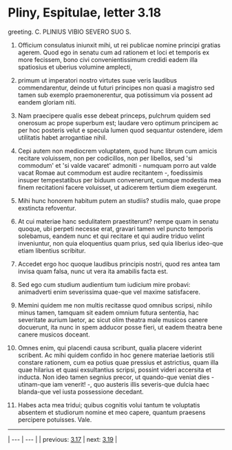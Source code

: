 # Pliny, Espitulae, letter 3.18

greeting. C. PLINIUS VIBIO SEVERO SUO S.



1. Officium consulatus iniunxit mihi, ut rei publicae nomine principi gratias agerem. Quod ego in senatu cum ad rationem et loci et temporis ex more fecissem, bono civi convenientissimum credidi eadem illa spatiosius et uberius volumine amplecti,



2. primum ut imperatori nostro virtutes suae veris laudibus commendarentur, deinde ut futuri principes non quasi a magistro sed tamen sub exemplo praemonerentur, qua potissimum via possent ad eandem gloriam niti.



3. Nam praecipere qualis esse debeat princeps, pulchrum quidem sed onerosum ac prope superbum est; laudare vero optimum principem ac per hoc posteris velut e specula lumen quod sequantur ostendere, idem utilitatis habet arrogantiae nihil.



4. Cepi autem non mediocrem voluptatem, quod hunc librum cum amicis recitare voluissem, non per codicillos, non per libellos, sed 'si commodum' et 'si valde vacaret' admoniti - numquam porro aut valde vacat Romae aut commodum est audire recitantem -, foedissimis insuper tempestatibus per biduum convenerunt, cumque modestia mea finem recitationi facere voluisset, ut adicerem tertium diem exegerunt.



5. Mihi hunc honorem habitum putem an studiis? studiis malo, quae prope exstincta refoventur.



6. At cui materiae hanc sedulitatem praestiterunt? nempe quam in senatu quoque, ubi perpeti necesse erat, gravari tamen vel puncto temporis solebamus, eandem nunc et qui recitare et qui audire triduo velint inveniuntur, non quia eloquentius quam prius, sed quia liberius ideo-que etiam libentius scribitur.



7. Accedet ergo hoc quoque laudibus principis nostri, quod res antea tam invisa quam falsa, nunc ut vera ita amabilis facta est.



8. Sed ego cum studium audientium tum iudicium mire probavi: animadverti enim severissima quae-que vel maxime satisfacere.



9. Memini quidem me non multis recitasse quod omnibus scripsi, nihilo minus tamen, tamquam sit eadem omnium futura sententia, hac severitate aurium laetor, ac sicut olim theatra male musicos canere docuerunt, ita nunc in spem adducor posse fieri, ut eadem theatra bene canere musicos doceant.



10. Omnes enim, qui placendi causa scribunt, qualia placere viderint scribent. Ac mihi quidem confido in hoc genere materiae laetioris stili constare rationem, cum ea potius quae pressius et astrictius, quam illa quae hilarius et quasi exsultantius scripsi, possint videri accersita et inducta. Non ideo tamen segnius precor, ut quando-que veniat dies - utinam-que iam venerit! -, quo austeris illis severis-que dulcia haec blanda-que vel iusta possessione decedant.



11. Habes acta mea tridui; quibus cognitis volui tantum te voluptatis absentem et studiorum nomine et meo capere, quantum praesens percipere potuisses. Vale.



---

| --- | --- |
| previous: [3.17](../3.17/) | next: [3.19](../3.19/) |